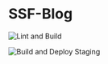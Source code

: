 # SSF-Blog

![Lint and Build](https://github.com/sebs-scholarship/SSF-Blog/workflows/Lint%20and%20Build/badge.svg) 

![Build and Deploy Staging](https://github.com/sebs-scholarship/SSF-Blog/workflows/Build%20and%20Deploy%20Staging/badge.svg?branch=staging)
